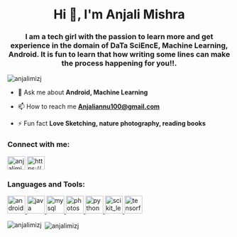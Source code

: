 <h1 align="center">Hi 👋, I'm Anjali Mishra</h1>
<h3 align="center">I am a tech girl with the passion to learn more and get experience in the domain of DaTa SciEncE, Machine Learning, Android. It is fun to learn that how writing some lines can make the process happening for you!!.</h3>

<p align="left"> <img src="https://komarev.com/ghpvc/?username=anjalimizj&label=Profile%20views&color=0e75b6&style=flat" alt="anjalimizj" /> </p>

- 💬 Ask me about **Android, Machine Learning**

- 📫 How to reach me **Anjaliannu100@gmail.com**

- ⚡ Fun fact **Love Sketching, nature photography, reading books**

<h3 align="left">Connect with me:</h3>
<p align="left">
<a href="https://twitter.com/anjalimiz" target="blank"><img align="center" src="https://cdn.jsdelivr.net/npm/simple-icons@3.0.1/icons/twitter.svg" alt="anjalimiz" height="30" width="40" /></a>
<a href="https://linkedin.com/in/https://www.linkedin.com/in/anjali-mishra-7029368a/" target="blank"><img align="center" src="https://cdn.jsdelivr.net/npm/simple-icons@3.0.1/icons/linkedin.svg" alt="https://www.linkedin.com/in/anjali-mishra-7029368a/" height="30" width="40" /></a>
</p>

<h3 align="left">Languages and Tools:</h3>
<p align="left"> <a href="https://developer.android.com" target="_blank"> <img src="https://devicons.github.io/devicon/devicon.git/icons/android/android-original-wordmark.svg" alt="android" width="40" height="40"/> </a> <a href="https://www.java.com" target="_blank"> <img src="https://devicons.github.io/devicon/devicon.git/icons/java/java-original-wordmark.svg" alt="java" width="40" height="40"/> </a> <a href="https://www.mysql.com/" target="_blank"> <img src="https://devicons.github.io/devicon/devicon.git/icons/mysql/mysql-original-wordmark.svg" alt="mysql" width="40" height="40"/> </a> <a href="https://www.photoshop.com/en" target="_blank"> <img src="https://devicons.github.io/devicon/devicon.git/icons/photoshop/photoshop-plain.svg" alt="photoshop" width="40" height="40"/> </a> <a href="https://www.python.org" target="_blank"> <img src="https://devicons.github.io/devicon/devicon.git/icons/python/python-original.svg" alt="python" width="40" height="40"/> </a> <a href="https://scikit-learn.org/" target="_blank"> <img src="https://upload.wikimedia.org/wikipedia/commons/0/05/Scikit_learn_logo_small.svg" alt="scikit_learn" width="40" height="40"/> </a> <a href="https://www.tensorflow.org" target="_blank"> <img src="https://www.vectorlogo.zone/logos/tensorflow/tensorflow-icon.svg" alt="tensorflow" width="40" height="40"/> </a> </p>

<p><img align="left" src="https://github-readme-stats.vercel.app/api/top-langs?username=anjalimizj&show_icons=true&locale=en&layout=compact" alt="anjalimizj" /></p>

<p>&nbsp;<img align="center" src="https://github-readme-stats.vercel.app/api?username=anjalimizj&show_icons=true&locale=en" alt="anjalimizj" /></p>
